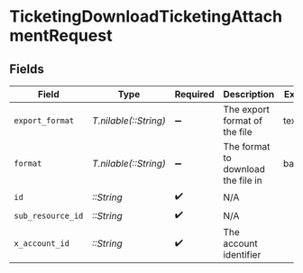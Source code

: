 # TicketingDownloadTicketingAttachmentRequest


## Fields

| Field                              | Type                               | Required                           | Description                        | Example                            |
| ---------------------------------- | ---------------------------------- | ---------------------------------- | ---------------------------------- | ---------------------------------- |
| `export_format`                    | *T.nilable(::String)*              | :heavy_minus_sign:                 | The export format of the file      | text/plain                         |
| `format`                           | *T.nilable(::String)*              | :heavy_minus_sign:                 | The format to download the file in | base64                             |
| `id`                               | *::String*                         | :heavy_check_mark:                 | N/A                                |                                    |
| `sub_resource_id`                  | *::String*                         | :heavy_check_mark:                 | N/A                                |                                    |
| `x_account_id`                     | *::String*                         | :heavy_check_mark:                 | The account identifier             |                                    |
